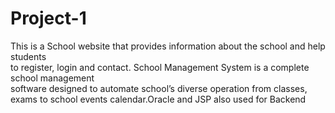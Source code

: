# Project-1
This is a School website that provides information about  the school and help students   
to register, login and contact. School Management System is a complete school management    
software designed to automate school’s diverse operation from classes, exams to  school
events  calendar.Oracle and JSP also used for Backend

